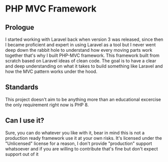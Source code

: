 # PHP MVC Framework

## Prologue

I started working with Laravel back when version 3 was released, since then I became proficient and expert in using Laravel as a tool but I never went deep down the rabbit hole to understand how every moving parts work together that's why I built PHP-MVC framework. This framework built from scratch based on Laravel ideas of clean code. The goal is to have a clear and deep understanding on what it takes to build something like Laravel and how the MVC pattern works under the hood.

## Standards

This project doesn't aim to be anything more than an educational excercise the only requirement right now is PHP 8.

## Can I use it?

Sure, you can do whatever you like with it, bear in mind this is not a production ready framework use it at your own risks. It's licensed under the "Unlicensed" license for a reason, I don't provide "production" support whatsoever and if you are willing to contribute that's fine but don't expect support out of it
